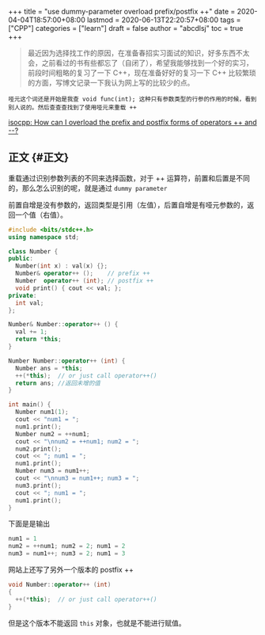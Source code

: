 +++
title = "use dummy-parameter overload prefix/postfix ++"
date = 2020-04-04T18:57:00+08:00
lastmod = 2020-06-13T22:20:57+08:00
tags = ["CPP"]
categories = ["learn"]
draft = false
author = "abcdlsj"
toc = true
+++

> 最近因为选择找工作的原因，在准备春招实习面试的知识，好多东西不太会，之前看过的书有些都忘了（自闭了），希望我能够找到一个好的实习，前段时间粗略的复习了一下 C++，现在准备好好的复习一下 C++ 比较繁琐的方面，写博文记录一下我认为网上写的比较少的点。

<!--more-->

```text
哑元这个词还是开始是我查 void func(int); 这种只有参数类型的行参的作用的时候，看到别人说的。然后查查查找到了使用哑元来重载 ++
```

[isocpp: How can I overload the prefix and postfix forms of operators ++ and -\-?](https://isocpp.org/wiki/faq/operator-overloading#increment-pre-post-overloading)


## 正文 {#正文}

重载通过识别参数列表的不同来选择函数，对于 ++ 运算符，前置和后置是不同的，那么怎么识别的呢，就是通过 `dummy parameter`

前置自增是没有参数的，返回类型是引用（左值），后置自增是有哑元参数的，返回一个值（右值）。

```cpp
#include <bits/stdc++.h>
using namespace std;

class Number {
public:
  Number(int x) : val(x) {};
  Number& operator++ ();    // prefix ++
  Number  operator++ (int); // postfix ++
  void print() { cout << val; };
private:
  int val;
};

Number& Number::operator++ () {
  val += 1;
  return *this;
}

Number Number::operator++ (int) {
  Number ans = *this;
  ++(*this);  // or just call operator++()
  return ans; //返回未增的值
}

int main() {
  Number num1(1);
  cout << "num1 = ";
  num1.print();
  Number num2 = ++num1;
  cout << "\nnum2 = ++num1; num2 = ";
  num2.print();
  cout << "; num1 = ";
  num1.print();
  Number num3 = num1++;
  cout << "\nnum3 = num1++; num3 = ";
  num3.print();
  cout << "; num1 = ";
  num1.print();
}
```

下面是是输出

```cpp
num1 = 1
num2 = ++num1; num2 = 2; num1 = 2
num3 = num1++; num3 = 2; num1 = 3
```

网站上还写了另外一个版本的 postfix ++

```cpp
void Number::operator++ (int)
{
  ++(*this);  // or just call operator++()
}
```

但是这个版本不能返回 `this` 对象，也就是不能进行赋值。
